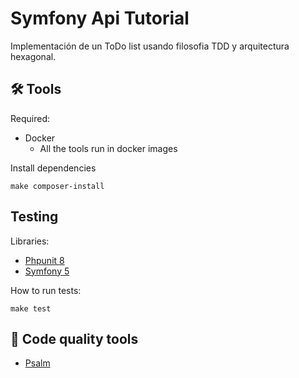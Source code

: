 # Symfony Api Tutorial

Implementación de un ToDo list usando filosofia TDD y arquitectura hexagonal.

## 🛠 Tools

Required:
- Docker
    - All the tools run in docker images

Install dependencies
```
make composer-install
```

## Testing

Libraries:
- [Phpunit 8](https://phpunit.de/)
- [Symfony 5](https://symfony.com/)

How to run tests:
```
make test
```

## 💎 Code quality tools
- [Psalm](https://github.com/vimeo/psalm) 

